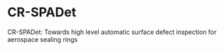 # CR-SPADet
CR-SPADet: Towards high level automatic surface defect inspection for aerospace sealing rings
